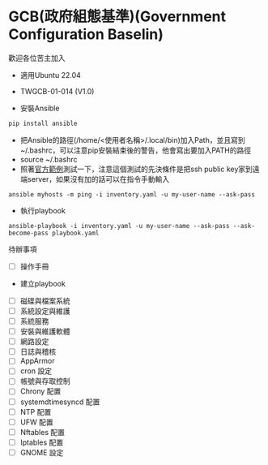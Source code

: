 # GCB(政府組態基準)(Government Configuration Baselin)
歡迎各位苦主加入
* 適用Ubuntu 22.04
* TWGCB-01-014 (V1.0)

* 安裝Ansible
```bash
pip install ansible
```
* 把Ansible的路徑(/home/<使用者名稱>/.local/bin)加入Path，並且寫到~/.bashrc，可以注意pip安裝結束後的警告，他會寫出要加入PATH的路徑
* source ~/.bashrc
* 照著[官方範例](https://docs.ansible.com/ansible/latest/getting_started/get_started_inventory.html)測試一下，注意這個測試的先決條件是把ssh public key家到遠端server，如果沒有加的話可以在指令手動輸入
```
ansible myhosts -m ping -i inventory.yaml -u my-user-name --ask-pass
```

* 執行playbook
```
ansible-playbook -i inventory.yaml -u my-user-name --ask-pass --ask-become-pass playbook.yaml
```

待辦事項
- [ ] 操作手冊

* 建立playbook
- [ ] 磁碟與檔案系統  
- [ ] 系統設定與維護  
- [ ] 系統服務  
- [ ] 安裝與維護軟體  
- [ ] 網路設定  
- [ ] 日誌與稽核  
- [ ] AppArmor  
- [ ] cron 設定  
- [ ] 帳號與存取控制
- [ ] Chrony 配置 
- [ ] systemdtimesyncd 配置
- [ ] NTP 配置
- [ ] UFW 配置
- [ ] Nftables 配置
- [ ] Iptables 配置
- [ ] GNOME 設定
